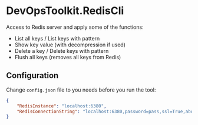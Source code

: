 ﻿# DevOpsToolkit.RedisCli

Access to Redis server and apply some of the functions:

- List all keys / List keys with pattern
- Show key value (with decompression if used)
- Delete a key / Delete keys with pattern
- Flush all keys (removes all keys from Redis)

## Configuration

Change `config.json` file to you needs before you run the tool:

```json
{
    "RedisInstance": "localhost:6380",
    "RedisConnectionString": "localhost:6380,password=pass,ssl=True,abortConnect=False,connectTimeout=60000,asyncTimeout=60000,syncTimeout=60000"
}
```